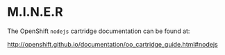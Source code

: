 # M.I.N.E.R

The OpenShift `nodejs` cartridge documentation can be found at:

http://openshift.github.io/documentation/oo_cartridge_guide.html#nodejs
